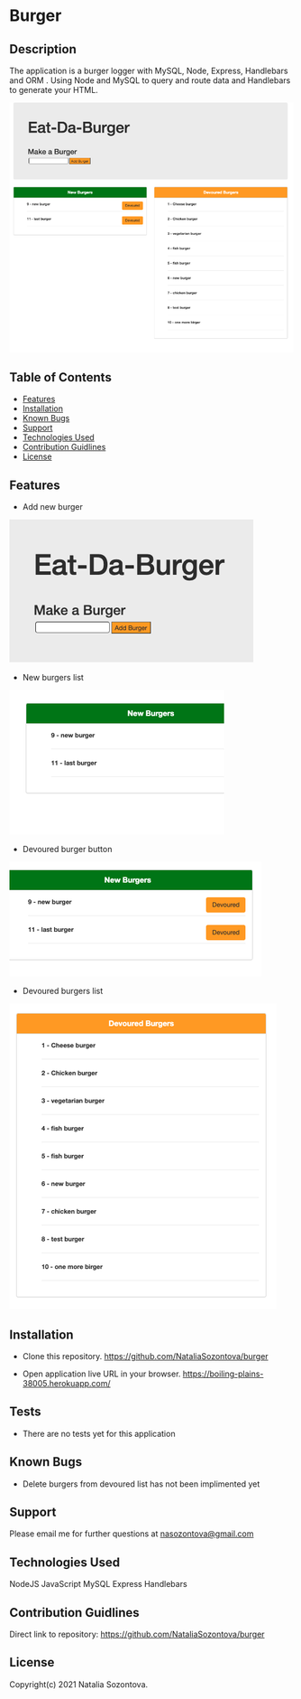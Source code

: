 # Burger

## Description
The application is a burger logger with MySQL, Node, Express, Handlebars and ORM . Using Node and MySQL to query and route data and Handlebars to generate your HTML.

![Screenshot](/public/assets/images/app.png)

## Table of Contents
* [Features](#features)
* [Installation](#installation)
* [Known Bugs](#known-bugs)
* [Support](#support)
* [Technologies Used](#technologies-used)
* [Contribution Guidlines](#contribution-guidlines)
* [License](#license)

## Features
* Add new burger

![Screenshot](/public/assets/images/addBurger.png)

* New burgers list

![Screenshot](/public/assets/images/newList.png)

* Devoured burger button

![Screenshot](/public/assets/images/devBtn.png)

* Devoured burgers list

![Screenshot](/public/assets/images/devList.png)


## Installation 
* Clone this repository.
https://github.com/NataliaSozontova/burger

* Open application live URL in your browser.
https://boiling-plains-38005.herokuapp.com/

## Tests

* There are no tests yet for this application

## Known Bugs
* Delete burgers from devoured list
 has not been implimented yet

## Support
Please email me for further questions at nasozontova@gmail.com

## Technologies Used
NodeJS
JavaScript
MySQL
Express
Handlebars

## Contribution Guidlines
Direct link to repository: 
https://github.com/NataliaSozontova/burger

## License
Copyright(c) 2021 Natalia Sozontova.
